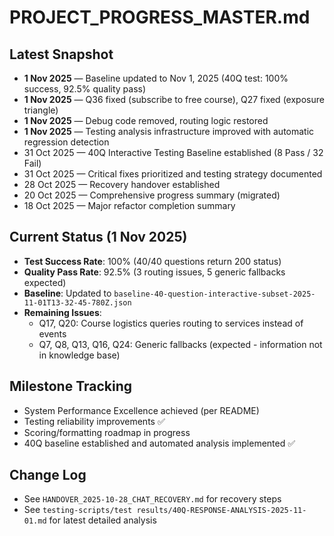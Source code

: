 # PROJECT_PROGRESS_MASTER.md

## Latest Snapshot
- **1 Nov 2025** — Baseline updated to Nov 1, 2025 (40Q test: 100% success, 92.5% quality pass)
- **1 Nov 2025** — Q36 fixed (subscribe to free course), Q27 fixed (exposure triangle)
- **1 Nov 2025** — Debug code removed, routing logic restored
- **1 Nov 2025** — Testing analysis infrastructure improved with automatic regression detection
- 31 Oct 2025 — 40Q Interactive Testing Baseline established (8 Pass / 32 Fail)
- 31 Oct 2025 — Critical fixes prioritized and testing strategy documented
- 28 Oct 2025 — Recovery handover established
- 20 Oct 2025 — Comprehensive progress summary (migrated)
- 18 Oct 2025 — Major refactor completion summary

## Current Status (1 Nov 2025)
- **Test Success Rate**: 100% (40/40 questions return 200 status)
- **Quality Pass Rate**: 92.5% (3 routing issues, 5 generic fallbacks expected)
- **Baseline**: Updated to `baseline-40-question-interactive-subset-2025-11-01T13-32-45-780Z.json`
- **Remaining Issues**: 
  - Q17, Q20: Course logistics queries routing to services instead of events
  - Q7, Q8, Q13, Q16, Q24: Generic fallbacks (expected - information not in knowledge base)

## Milestone Tracking
- System Performance Excellence achieved (per README)
- Testing reliability improvements ✅
- Scoring/formatting roadmap in progress
- 40Q baseline established and automated analysis implemented ✅

## Change Log
- See `HANDOVER_2025-10-28_CHAT_RECOVERY.md` for recovery steps
- See `testing-scripts/test results/40Q-RESPONSE-ANALYSIS-2025-11-01.md` for latest detailed analysis